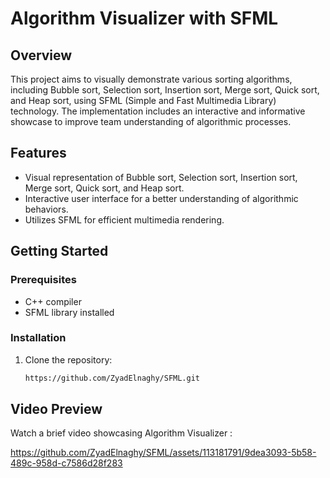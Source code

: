 # Algorithm Visualizer with SFML

## Overview

This project aims to visually demonstrate various sorting algorithms, including Bubble sort, Selection sort, Insertion sort, Merge sort, Quick sort, and Heap sort, using SFML (Simple and Fast Multimedia Library) technology. The implementation includes an interactive and informative showcase to improve team understanding of algorithmic processes.

## Features

- Visual representation of Bubble sort, Selection sort, Insertion sort, Merge sort, Quick sort, and Heap sort.
- Interactive user interface for a better understanding of algorithmic behaviors.
- Utilizes SFML for efficient multimedia rendering.

## Getting Started

### Prerequisites

- C++ compiler
- SFML library installed

### Installation

1. Clone the repository:

   ```bash
   https://github.com/ZyadElnaghy/SFML.git

## Video Preview

Watch a brief video showcasing Algorithm Visualizer :


https://github.com/ZyadElnaghy/SFML/assets/113181791/9dea3093-5b58-489c-958d-c7586d28f283
